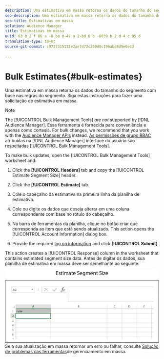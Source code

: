 ```yaml
---
description: Uma estimativa em massa retorna os dados do tamanho do segmento com base nas regras do segmento. Siga estas instruções para fazer uma solicitação de estimativa em massa.
seo-description: Uma estimativa em massa retorna os dados do tamanho do segmento com base nas regras do segmento. Siga estas instruções para fazer uma solicitação de estimativa em massa.
seo-title: Estimativas em massa
solution: Audience Manager
title: Estimativas em massa
uuid: 63 b 2 f 06 a -8 ba 0-47 a 2-bd 0 b -8039 b 2 d 4 c 95 d
translation-type: tm+mt
source-git-commit: c9737315132e2ae7d72c250d8c196abe8d9e0e43

---
```



# Bulk Estimates{#bulk-estimates}

Uma estimativa em massa retorna os dados do tamanho do segmento com base nas regras do segmento. Siga estas instruções para fazer uma solicitação de estimativa em massa.

<!-- 

t_bulk_estimates.xml

 -->

>[!NOTE]
>
>The [!UICONTROL Bulk Management Tools] *are not* supported by [!DNL Audience Manager]. Essa ferramenta é fornecida para conveniência e apenas como cortesia. For bulk changes, we recommend that you work with the [Audience Manager APIs](../../api/rest-api-main/aam-api-getting-started.md) instead. [As permissões de grupo RBAC](../../features/administration/administration-overview.md) atribuídas na [!DNL Audience Manager] interface do usuário são respeitadas [!UICONTROL Bulk Management Tools].

To make bulk updates, open the [!UICONTROL Bulk Management Tools] worksheet and:

1. Click the **[!UICONTROL Headers]** tab and copy the [!UICONTROL Estimate Segment Size] header.
1. Click the **[!UICONTROL Estimate]** tab.
1. Cole o cabeçalho da estimativa na primeira linha da planilha de estimativa.
1. Cole ou digite os dados que deseja alterar em uma coluna correspondente com base no rótulo do cabeçalho.
1. Na barra de ferramentas da planilha, clique no botão criar que corresponda ao item que está sendo atualizado.
This action opens the [!UICONTROL Account Information] dialog box.

1. Provide the required [log on information](../../reference/bulk-management-tools/bulk-management-intro.md#auth-reqs) and click **[!UICONTROL Submit]**.

This action creates a [!UICONTROL Response] column in the worksheet that contains estimated segment size data. Antes de digitar os dados, sua planilha de estimativa em massa deve ser semelhante ao seguinte:

![](assets/estimate.png)Se a sua atualização em massa retornar um erro ou falhar, consulte [Solução de problemas das ferramentas](../../reference/bulk-management-tools/bulk-troubleshooting.md)de gerenciamento em massa.

